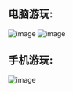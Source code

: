## 电脑游玩:
![image](https://github.com/user-attachments/assets/05c63c98-e1c9-442e-b40f-ea3b53cee2fc)
![image](https://github.com/user-attachments/assets/b4807093-0582-43d0-8838-5b42bda0b2e2)

## 手机游玩:
![image](https://github.com/user-attachments/assets/5f910e14-4b42-4d51-8859-5934971ebafc)
